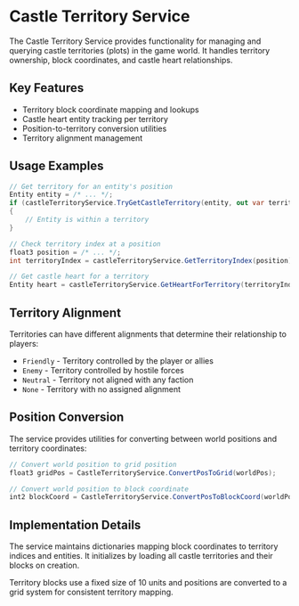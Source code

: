 
# Castle Territory Service

The Castle Territory Service provides functionality for managing and querying castle territories (plots) in the game world. It handles territory ownership, block coordinates, and castle heart relationships.

## Key Features

- Territory block coordinate mapping and lookups
- Castle heart entity tracking per territory
- Position-to-territory conversion utilities
- Territory alignment management

## Usage Examples

```csharp
// Get territory for an entity's position
Entity entity = /* ... */;
if (castleTerritoryService.TryGetCastleTerritory(entity, out var territoryEntity))
{
    // Entity is within a territory
}

// Check territory index at a position
float3 position = /* ... */;
int territoryIndex = castleTerritoryService.GetTerritoryIndex(position);

// Get castle heart for a territory
Entity heart = castleTerritoryService.GetHeartForTerritory(territoryIndex);
```

## Territory Alignment

Territories can have different alignments that determine their relationship to players:

- `Friendly` - Territory controlled by the player or allies
- `Enemy` - Territory controlled by hostile forces  
- `Neutral` - Territory not aligned with any faction
- `None` - Territory with no assigned alignment

## Position Conversion

The service provides utilities for converting between world positions and territory coordinates:

```csharp
// Convert world position to grid position
float3 gridPos = CastleTerritoryService.ConvertPosToGrid(worldPos);

// Convert world position to block coordinate
int2 blockCoord = CastleTerritoryService.ConvertPosToBlockCoord(worldPos);
```

## Implementation Details

The service maintains dictionaries mapping block coordinates to territory indices and entities. It initializes by loading all castle territories and their blocks on creation.

Territory blocks use a fixed size of 10 units and positions are converted to a grid system for consistent territory mapping.
